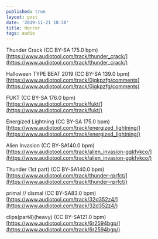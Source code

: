 ```yaml
---
published: true
layout: post
date: '2019-11-21 18:50'
title: Horror
tags: audio 
---
```


Thunder Crack (CC BY-SA 175.0 bpm)  
[https://www.audiotool.com/track/thunder_crack/](https://www.audiotool.com/track/thunder_crack/)

Halloween TYPE BEAT 2019 (CC BY-SA 139.0 bpm)  
[https://www.audiotool.com/track/0jgkpzfg/comments](https://www.audiotool.com/track/0jgkpzfg/comments)

FUKT (CC BY-SA 176.0 bpm)  
[https://www.audiotool.com/track/fukt/](https://www.audiotool.com/track/fukt/)

Energized Lightning (CC BY-SA 175.0 bpm)  
[https://www.audiotool.com/track/energized_lightning/](https://www.audiotool.com/track/energized_lightning/)

Alien Invasion (CC BY-SA140.0 bpm)  
[https://www.audiotool.com/track/alien_invasion-gqkfvkco/](https://www.audiotool.com/track/alien_invasion-gqkfvkco/)

Thunder (1st part) (CC BY-SA140.0 bpm)  
[https://www.audiotool.com/track/thunder-rprfct/](https://www.audiotool.com/track/thunder-rprfct/)

primal // dismal (CC BY-SA83.0 bpm)  
[https://www.audiotool.com/track/32d352z4/](https://www.audiotool.com/track/32d352z4/)

clips(part4)(heavy) (CC BY-SA121.0 bpm)  
[https://www.audiotool.com/track/6r2594bgp/](https://www.audiotool.com/track/6r2594bgp/)

